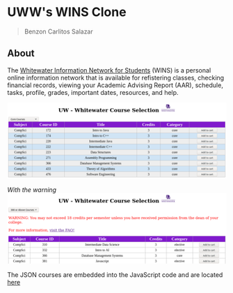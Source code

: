 # UWW's WINS Clone
> Benzon Carlitos Salazar

## About
The [Whitewater Information Network for Students](https://www.uww.edu/aso/support/orientation/wins-overview)
(WINS) is a personal online information network that is available for refistering 
classes, checking financial records, viewing your Academic Advising Report (AAR), 
schedule, tasks, profile, grades, important dates, resources, and help.

![Sample image Homepage](./images/WithFilter.png)

*With the warning*
![warning image](./images/warning.png)

The JSON courses are embedded into the JavaScript code and are located [here](./index.js#L1)